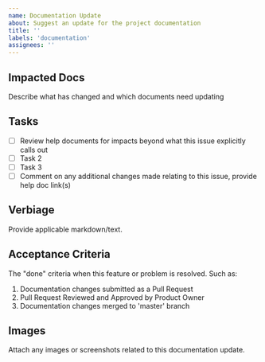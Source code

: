 ```yaml
---
name: Documentation Update
about: Suggest an update for the project documentation
title: ''
labels: 'documentation'
assignees: ''
---
```


## Impacted Docs

Describe what has changed and which documents need updating

## Tasks

* [ ] Review help documents for impacts beyond what this issue explicitly calls out
* [ ] Task 2
* [ ] Task 3
* [ ] Comment on any additional changes made relating to this issue, provide help doc link\(s\)

## Verbiage

Provide applicable markdown/text.

## Acceptance Criteria

The "done" criteria when this feature or problem is resolved. Such as:

1. Documentation changes submitted as a Pull Request
1. Pull Request Reviewed and Approved by Product Owner
1. Documentation changes merged to 'master' branch

## Images

Attach any images or screenshots related to this documentation update.
